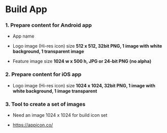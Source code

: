 # Build App

### 1. Prepare content for Android app
* App name

* Logo image (Hi-res icon) size **512 x 512, 32bit PNG, 1 image with white background, 1 transparent image**

* Feature image size **1024 w x 500 h, JPG or 24-bit PNG (no alpha)**

### 2. Prepare content for iOS app

* Logo image (Hi-res icon) size **1024 x 1024, 32bit PNG, 1 image with white background, 1 image transparent**

### 3. Tool to create a set of images

* Need an image 1024 x 1024 for build icon set

* https://appicon.co/